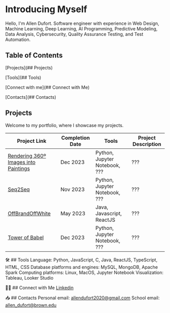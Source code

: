 #  Introducing Myself

Hello, I'm Allen Dufort. Software engineer with experience in Web Design, Machine Learning, Deep Learning, AI Programming, Predictive Modeling, Data Analysis, Cybersecurity, Quality Assurance Testing, and Test Automation.

## Table of Contents
[Projects](## Projects)

[Tools](## Tools)

[Connect with me](## Connect with Me)

[Contacts](## Contacts)

## Projects
Welcome to my portfolio, where I showcase my projects.

| Project Link | Completion Date | Tools | Project Description |
| ------------ | --------------- | ----- | ------------------- |
| [Rendering 360º Images into Paintings](google.com) | Dec 2023 | Python, Jupyter Notebook, ??? | ??? |
| [Seq2Seq](google.com) | Nov 2023 | Python, Jupyter Notebook, ??? | ??? |
| [OffBrandOffWhite](google.com) | May 2023 | Java, Javascript, ReactJS | ??? |
| [Tower of Babel](google.com) | Dec 2023 | Python, Jupyter Notebook, ??? | ??? |


🛠️ ## Tools
Language: Python, JavaScript, C, Java, ReactJS, TypeScript, HTML, CSS
Database platforms and engines: MySQL, MongoDB, Apache Spark 
Computing platforms: Linux, MacOS, Jupyter Notebook
Visualization: Tableau, Looker Studio

👋🏻 ## Connect with Me
[Linkedin](https://www.linkedin.com/in/allen-dufort/)

📥 ## Contacts
Personal email: allendufort2020@gmail.com
School email: allen_dufort@brown.edu
